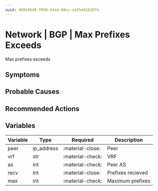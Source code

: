 ```yaml
---
uuid: 468a5649-f050-44ad-88cc-aa55e616207e
---
```

# Network | BGP | Max Prefixes Exceeds

Max prefixes exceeds

## Symptoms

## Probable Causes

## Recommended Actions

## Variables

Variable | Type | Required | Description
--- | --- | --- | ---
peer | ip_address | :material-close: | Peer
vrf | str | :material-check: | VRF
as | int | :material-check: | Peer AS
recv | int | :material-close: | Prefixes recieved
max | int | :material-check: | Maximum prefixes
